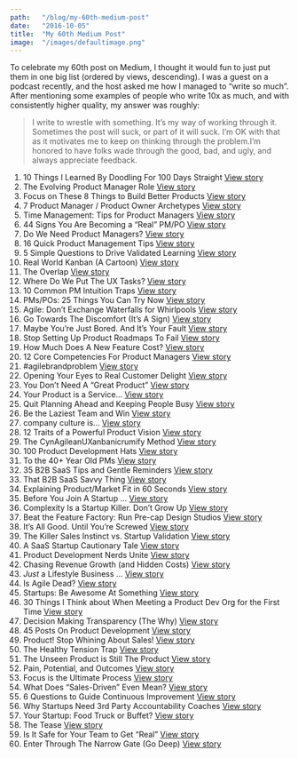 ```yaml
---
path:	"/blog/my-60th-medium-post"
date:	"2016-10-05"
title:	"My 60th Medium Post"
image:	"/images/defaultimage.png"
---
```


To celebrate my 60th post on Medium, I thought it would fun to just put them in one big list (ordered by views, descending). I was a guest on a podcast recently, and the host asked me how I managed to “write so much”. After mentioning some examples of people who write 10x as much, and with consistently higher quality, my answer was roughly:


> I write to wrestle with something. It’s my way of working through it. Sometimes the post will suck, or part of it will suck. I’m OK with that as it motivates me to keep on thinking through the problem.I’m honored to have folks wade through the good, bad, and ugly, and always appreciate feedback.

1. 10 Things I Learned By Doodling For 100 Days Straight [View story](https://medium.com/personal-growth/10-things-i-learned-by-doodling-for-100-days-straight-a802753c5a25)
2. The Evolving Product Manager Role [View story](https://medium.com/the-creative-founder/the-evolving-product-manager-role-6f288bbc3cda)
3. Focus on These 8 Things to Build Better Products [View story](https://medium.com/p/focus-on-these-8-things-to-build-better-products-f2344c19602d)
4. 7 Product Manager / Product Owner Archetypes [View story](https://medium.com/p/7-product-manager-product-owner-archetypes-db4b484e134d)
5. Time Management: Tips for Product Managers [View story](https://medium.com/p/time-management-tips-for-product-managers-925e4ac5efa9)
6. 44 Signs You Are Becoming a “Real” PM/PO [View story](https://medium.com/p/44-signs-you-are-becoming-a-real-pm-po-b463bc60c849)
7. Do We Need Product Managers? [View story](https://medium.com/p/do-we-need-product-managers-9841b2749531)
8. 16 Quick Product Management Tips [View story](https://medium.com/p/16-quick-product-management-tips-292373151e7d)
9. 5 Simple Questions to Drive Validated Learning [View story](https://medium.com/p/4-simple-questions-to-drive-validated-learning-548a51a70ee5)
10. Real World Kanban (A Cartoon) [View story](https://medium.com/p/real-world-kanban-a-cartoon-116fd37f14ac)
11. The Overlap [View story](https://medium.com/p/the-overlap-puxeng-56dcfd33875b)
12. Where Do We Put The UX Tasks? [View story](https://medium.com/p/where-do-we-put-the-ux-tasks-2581eb04a04b)
13. 10 Common PM Intuition Traps [View story](https://medium.com/p/10-common-pm-intuition-traps-5a1ec5b3bdaf)
14. PMs/POs: 25 Things You Can Try Now [View story](https://medium.com/p/pms-pos-25-things-you-can-try-now-9790356aff87)
15. Agile: Don’t Exchange Waterfalls for Whirlpools [View story](https://medium.com/p/agile-dont-exchange-waterfalls-for-whirlpools-798c50c08457)
16. Go Towards The Discomfort (It’s A Sign) [View story](https://medium.com/p/go-towards-the-discomfort-its-a-sign-21ce4b1a8cc5)
17. Maybe You’re Just Bored. And It’s Your Fault [View story](https://medium.com/personal-growth/maybe-youre-just-bored-and-it-s-your-fault-46810dc57437)
18. Stop Setting Up Product Roadmaps To Fail [View story](https://medium.com/p/stop-setting-up-product-roadmaps-to-fail-3189452360a3)
19. How Much Does A New Feature Cost? [View story](https://medium.com/p/how-much-does-a-new-feature-cost-f93c82bf638f)
20. 12 Core Competencies For Product Managers [View story](https://medium.com/p/12-core-competencies-for-product-managers-8d5744f91bd)
21. #agilebrandproblem [View story](https://medium.com/p/agilebrandproblem-e57f3aba46a1)
22. Opening Your Eyes to Real Customer Delight [View story](https://medium.com/p/opening-your-eyes-to-real-customer-delight-80e3a883bd93)
23. You Don’t Need A “Great Product” [View story](https://medium.com/p/you-dont-need-a-great-product-611c14343aa9)
24. Your Product is a Service… [View story](https://medium.com/p/your-product-is-a-service-f70d92b7e992)
25. Quit Planning Ahead and Keeping People Busy [View story](https://medium.com/p/quit-planning-ahead-and-keeping-people-busy-937e74d5a1fb)
26. Be the Laziest Team and Win [View story](https://medium.com/p/be-the-laziest-team-and-win-cad598aced34)
27. company culture is… [View story](https://medium.com/p/company-culture-is-44592c36958c)
28. 12 Traits of a Powerful Product Vision [View story](https://medium.com/p/12-traits-of-a-powerful-product-vision-df3dd4b61072)
29. The CynAgileanUXanbanicrumify Method [View story](https://medium.com/p/the-cynagileanuxanbanicrumify-method-f9fdd6bf4bc2)
30. 100 Product Development Hats [View story](https://medium.com/p/100-product-development-hats-7fabbded6b8d)
31. To the 40+ Year Old PMs [View story](https://medium.com/p/to-the-40-year-old-pms-1d76fca3e1e6)
32. 35 B2B SaaS Tips and Gentle Reminders [View story](https://medium.com/p/35-b2b-saas-tips-and-gentle-reminders-789e039d1323)
33. That B2B SaaS Savvy Thing [View story](https://medium.com/p/that-b2b-saas-savvy-thing-ae56917e33c3)
34. Explaining Product/Market Fit in 60 Seconds [View story](https://medium.com/p/explaining-product-market-fit-in-60-seconds-80a0b46638b3)
35. Before You Join A Startup … [View story](https://medium.com/p/before-you-join-a-startup-2ca1fae490cf)
36. Complexity Is a Startup Killer. Don’t Grow Up [View story](https://medium.com/p/complexity-is-a-startup-killer-dont-grow-up-fd3a6883480)
37. Beat the Feature Factory: Run Pre-cap Design Studios [View story](https://medium.com/p/beat-the-feature-factory-run-pre-cap-design-studios-725d1c83ecd7)
38. It’s All Good. Until You’re Screwed [View story](https://medium.com/p/its-all-good-until-you-re-screwed-fe944e6e9a74)
39. The Killer Sales Instinct vs. Startup Validation [View story](https://medium.com/p/the-killer-sales-instinct-vs-startup-validation-da705b93c40d)
40. A SaaS Startup Cautionary Tale [View story](https://medium.com/p/a-saas-startup-cautionary-tale-dcf7eabd6402)
41. Product Development Nerds Unite [View story](https://medium.com/p/product-development-nerds-unite-1b9f5741cc95)
42. Chasing Revenue Growth (and Hidden Costs) [View story](https://medium.com/p/chasing-revenue-growth-and-hidden-costs-b63374bcf988)
43. *Just* a Lifestyle Business … [View story](https://medium.com/p/just-a-lifestyle-business-40ab8f20e005)
44. Is Agile Dead? [View story](https://medium.com/p/is-agile-dead-b34745c69837)
45. Startups: Be Awesome At Something [View story](https://medium.com/p/startups-be-awesome-at-something-8f9344aa09d3)
46. 30 Things I Think about When Meeting a Product Dev Org for the First Time [View story](https://medium.com/p/30-things-i-think-about-when-meeting-a-product-dev-org-for-the-first-time-98ba215ebe4e)
47. Decision Making Transparency (The Why) [View story](https://medium.com/p/decision-making-transparency-the-why-7f90e48fded)
48. 45 Posts On Product Development [View story](https://medium.com/p/45-posts-on-product-development-d395174f8505)
49. Product! Stop Whining About Sales! [View story](https://medium.com/p/product-stop-whining-about-sales-dcd10640ded4)
50. The Healthy Tension Trap [View story](https://medium.com/p/the-healthy-tension-trap-92727d23e37c)
51. The Unseen Product is Still The Product [View story](https://medium.com/p/the-unseen-product-is-still-the-product-8e720c98a556)
52. Pain, Potential, and Outcomes [View story](https://medium.com/p/pain-potential-and-outcomes-35e1a68cacdd)
53. Focus is the Ultimate Process [View story](https://medium.com/p/focus-is-the-ultimate-process-1c1749c20eed)
54. What Does “Sales-Driven” Even Mean? [View story](https://medium.com/p/what-does-sales-driven-even-mean-7a6ee976f1ef)
55. 6 Questions to Guide Continuous Improvement [View story](https://medium.com/p/6-questions-to-guide-continuous-improvement-4b220da713e)
56. Why Startups Need 3rd Party Accountability Coaches [View story](https://medium.com/p/why-startups-need-3rd-party-accountability-coaches-a6c450ca276d)
57. Your Startup: Food Truck or Buffet? [View story](https://medium.com/p/your-startup-food-truck-or-buffet-e619c818c190)
58. The Tease [View story](https://medium.com/p/the-tease-a7ce9053de4b)
59. Is It Safe for Your Team to Get “Real” [View story](https://medium.com/p/is-it-safe-for-your-team-to-get-real-843f297aeda9)
60. Enter Through The Narrow Gate (Go Deep) [View story](https://medium.com/p/enter-through-the-narrow-gate-go-deep-c2d6528e380a)
